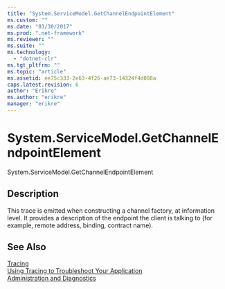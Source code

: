 ```yaml
---
title: "System.ServiceModel.GetChannelEndpointElement"
ms.custom: ""
ms.date: "03/30/2017"
ms.prod: ".net-framework"
ms.reviewer: ""
ms.suite: ""
ms.technology: 
  - "dotnet-clr"
ms.tgt_pltfrm: ""
ms.topic: "article"
ms.assetid: ee75c333-2e63-4f26-ae73-14324f4d088a
caps.latest.revision: 6
author: "Erikre"
ms.author: "erikre"
manager: "erikre"
---
```

# System.ServiceModel.GetChannelEndpointElement
System.ServiceModel.GetChannelEndpointElement  
  
## Description  
 This trace is emitted when constructing a channel factory, at information level. It provides a description of the endpoint the client is talking to (for example, remote address, binding, contract name).  
  
## See Also  
 [Tracing](../../../../../docs/framework/wcf/diagnostics/tracing/index.md)   
 [Using Tracing to Troubleshoot Your Application](../../../../../docs/framework/wcf/diagnostics/tracing/using-tracing-to-troubleshoot-your-application.md)   
 [Administration and Diagnostics](../../../../../docs/framework/wcf/diagnostics/index.md)
